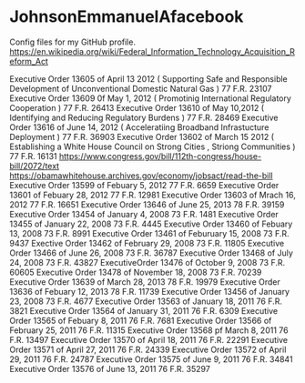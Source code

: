 # JohnsonEmmanuelAfacebook
Config files for my GitHub profile.
https://en.wikipedia.org/wiki/Federal_Information_Technology_Acquisition_Reform_Act

Executive Order 13605 of April 13 2012 ( Supporting Safe and Responsible Development of Unconventional Domestic Natural Gas )
77 F.R. 23107
Executive Order 13609 0f May 1, 2012 ( Promotinig International Regulatory Cooperation )
77 F.R. 26413
Executive Order 13610 of May 10,2012 ( Identifying and Reducing Regulatory Burdens )
77 F.R. 28469
Executive Order 13616 of June 14, 2012 ( Acceleratiing Broadband Infrastucture Deployment )
77 F.R. 36903
Executive Order 13602 of March 15 2012 ( Establishing a White House Council on Strong Cities , Striong Communities )
77 F.R. 16131
https://www.congress.gov/bill/112th-congress/house-bill/2072/text
https://obamawhitehouse.archives.gov/economy/jobsact/read-the-bill
Executive Order 13599 of Febuary 5, 2012 77 F.R. 6659
Executive Order 13601 of Febuary 28, 2012 77 F.R. 12981
Executive Order 13603 of Mrach 16, 2012 77 F.R. 16651
Executive Order 13646 of June 25, 2013 78 F.R. 39159
Executive Order 13454 of January 4, 2008 73 F.R. 1481
Executive Order 13455 of January 22, 2008 73 F.R. 4445
Executive Order 13460 of Febuary 13, 2008 73 F.R. 8991
Executive Order 13461 of Feburuary 15, 2008 73 F.R. 9437
Exective Order 13462 of February 29, 2008 73 F.R. 11805
Executive Order 13466 of June 26, 2008 73 F.R. 36787
Executive Order 13468 of July 24, 2008 73 F.R. 43827
ExecutiveOrder 13476 of October 9, 2008 73 F.R. 60605
Executive Order 13478 of November 18, 2008 73 F.R. 70239
Executive Order 13639 of March 28, 2013 78 F.R. 19979
Executive Order 13636 of Febuary 12, 2013 78 F.R. 11739
Executive Order 13456 of January 23, 2008 73 F.R. 4677
Executive Order 13563 of January 18, 2011 76 F.R. 3821
Executive Order 13564 of January 31, 2011 76 F.R. 6309
Executive Order 13565 of Febuary 8, 2011 76 F.R.  7681
Executive Order 13566 of February 25, 2011 76 F.R. 11315
Executive Order 13568 pf March 8, 2011 76 F.R. 13497
Executive Order 13570 of April 18, 2011 76 F.R. 22291
Executive Order 13571 of April 27, 2011  76 F.R. 24339
Executive Order 13572 of April 29, 2011 76 F.R. 24787
Executive Order 13575 of June 9, 2011 76 F.R. 34841
Executive Order 13576 of June 13, 2011 76 F.R. 35297
